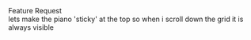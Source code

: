 <div class="tag-center">
    <span class="tag feature">Feature Request</span>
</div>
lets make the piano 'sticky' at the top so when i scroll down the grid it is always visible